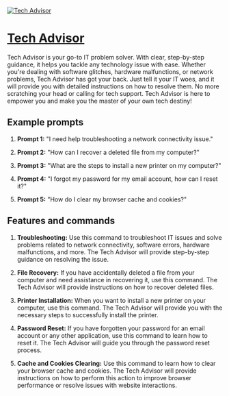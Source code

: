 [![Tech Advisor](https://files.oaiusercontent.com/file-FfvzMBCYzOViMBitNo0zEpnq?se=2123-10-17T02%3A19%3A14Z&sp=r&sv=2021-08-06&sr=b&rscc=max-age%3D31536000%2C%20immutable&rscd=attachment%3B%20filename%3Df301a286-002c-45a5-bf1e-89a2fdf7e08d.png&sig=OiTWNLxL3n0e6Veb6UAknENZSayXhLR/7JPAAGiWBPU%3D)](https://chat.openai.com/g/g-pJpvYCcjB-tech-advisor)

# [Tech Advisor](https://chat.openai.com/g/g-pJpvYCcjB-tech-advisor)

Tech Advisor is your go-to IT problem solver. With clear, step-by-step guidance, it helps you tackle any technology issue with ease. Whether you're dealing with software glitches, hardware malfunctions, or network problems, Tech Advisor has got your back. Just tell it your IT woes, and it will provide you with detailed instructions on how to resolve them. No more scratching your head or calling for tech support. Tech Advisor is here to empower you and make you the master of your own tech destiny!

## Example prompts

1. **Prompt 1:** "I need help troubleshooting a network connectivity issue."

2. **Prompt 2:** "How can I recover a deleted file from my computer?"

3. **Prompt 3:** "What are the steps to install a new printer on my computer?"

4. **Prompt 4:** "I forgot my password for my email account, how can I reset it?"

5. **Prompt 5:** "How do I clear my browser cache and cookies?"

## Features and commands

1. **Troubleshooting:** Use this command to troubleshoot IT issues and solve problems related to network connectivity, software errors, hardware malfunctions, and more. The Tech Advisor will provide step-by-step guidance on resolving the issue.

2. **File Recovery:** If you have accidentally deleted a file from your computer and need assistance in recovering it, use this command. The Tech Advisor will provide instructions on how to recover deleted files.

3. **Printer Installation:** When you want to install a new printer on your computer, use this command. The Tech Advisor will provide you with the necessary steps to successfully install the printer.

4. **Password Reset:** If you have forgotten your password for an email account or any other application, use this command to learn how to reset it. The Tech Advisor will guide you through the password reset process.

5. **Cache and Cookies Clearing:** Use this command to learn how to clear your browser cache and cookies. The Tech Advisor will provide instructions on how to perform this action to improve browser performance or resolve issues with website interactions.